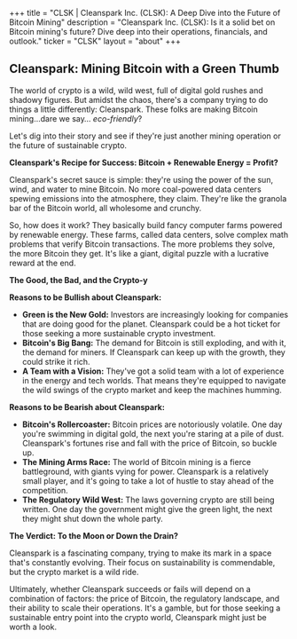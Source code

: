 +++
title = "CLSK |  Cleanspark Inc. (CLSK): A Deep Dive into the Future of Bitcoin Mining"
description = "Cleanspark Inc. (CLSK): Is it a solid bet on Bitcoin mining's future? Dive deep into their operations, financials, and outlook."
ticker = "CLSK"
layout = "about"
+++

        


## Cleanspark: Mining Bitcoin with a Green Thumb

The world of crypto is a wild, wild west, full of digital gold rushes and shadowy figures.  But amidst the chaos, there's a company trying to do things a little differently: Cleanspark.  These folks are making Bitcoin mining…dare we say… *eco-friendly*?  

Let's dig into their story and see if they're just another mining operation or the future of sustainable crypto.

**Cleanspark's Recipe for Success: Bitcoin + Renewable Energy = Profit?**

Cleanspark's secret sauce is simple: they're using the power of the sun, wind, and water to mine Bitcoin.  No more coal-powered data centers spewing emissions into the atmosphere, they claim.  They're like the granola bar of the Bitcoin world, all wholesome and crunchy.

So, how does it work?  They basically build fancy computer farms powered by renewable energy. These farms, called data centers, solve complex math problems that verify Bitcoin transactions.  The more problems they solve, the more Bitcoin they get.  It's like a giant, digital puzzle with a lucrative reward at the end.

**The Good, the Bad, and the Crypto-y**

**Reasons to be Bullish about Cleanspark:**

* **Green is the New Gold:**  Investors are increasingly looking for companies that are doing good for the planet.  Cleanspark could be a hot ticket for those seeking a more sustainable crypto investment.
* **Bitcoin's Big Bang:** The demand for Bitcoin is still exploding, and with it, the demand for miners.  If Cleanspark can keep up with the growth, they could strike it rich.
* **A Team with a Vision:** They've got a solid team with a lot of experience in the energy and tech worlds.  That means they're equipped to navigate the wild swings of the crypto market and keep the machines humming.

**Reasons to be Bearish about Cleanspark:**

* **Bitcoin's Rollercoaster:**  Bitcoin prices are notoriously volatile.  One day you're swimming in digital gold, the next you're staring at a pile of dust.  Cleanspark's fortunes rise and fall with the price of Bitcoin, so buckle up.
* **The Mining Arms Race:**  The world of Bitcoin mining is a fierce battleground, with giants vying for power.  Cleanspark is a relatively small player, and it's going to take a lot of hustle to stay ahead of the competition.
* **The Regulatory Wild West:**  The laws governing crypto are still being written.  One day the government might give the green light, the next they might shut down the whole party. 

**The Verdict:  To the Moon or Down the Drain?**

Cleanspark is a fascinating company, trying to make its mark in a space that's constantly evolving.  Their focus on sustainability is commendable, but the crypto market is a wild ride.  

Ultimately, whether Cleanspark succeeds or fails will depend on a combination of factors: the price of Bitcoin, the regulatory landscape, and their ability to scale their operations.  It's a gamble, but for those seeking a sustainable entry point into the crypto world, Cleanspark might just be worth a look. 

        